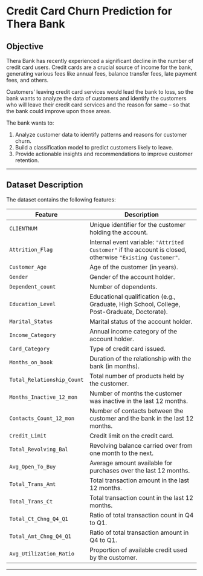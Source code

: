 # Credit Card Churn Prediction for Thera Bank

## Objective
Thera Bank has recently experienced a significant decline in the number of credit card users. Credit cards are a crucial source of income for the bank, generating various fees like annual fees, balance transfer fees, late payment fees, and others.  

Customers’ leaving credit card services would lead the bank to loss, so the bank wants to analyze the data of customers and identify the customers who will leave their credit card services and the reason for same – so that the bank could improve upon those areas.

The bank wants to:
1. Analyze customer data to identify patterns and reasons for customer churn.
2. Build a classification model to predict customers likely to leave.
3. Provide actionable insights and recommendations to improve customer retention.

---

## Dataset Description
The dataset contains the following features:

| **Feature**                   | **Description**                                                                                 |
|-------------------------------|-------------------------------------------------------------------------------------------------|
| `CLIENTNUM`                   | Unique identifier for the customer holding the account.                                        |
| `Attrition_Flag`              | Internal event variable: `"Attrited Customer"` if the account is closed, otherwise `"Existing Customer"`. |
| `Customer_Age`                | Age of the customer (in years).                                                                |
| `Gender`                      | Gender of the account holder.                                                                  |
| `Dependent_count`             | Number of dependents.                                                                          |
| `Education_Level`             | Educational qualification (e.g., Graduate, High School, College, Post-Graduate, Doctorate).   |
| `Marital_Status`              | Marital status of the account holder.                                                         |
| `Income_Category`             | Annual income category of the account holder.                                                 |
| `Card_Category`               | Type of credit card issued.                                                                   |
| `Months_on_book`              | Duration of the relationship with the bank (in months).                                        |
| `Total_Relationship_Count`    | Total number of products held by the customer.                                                |
| `Months_Inactive_12_mon`      | Number of months the customer was inactive in the last 12 months.                              |
| `Contacts_Count_12_mon`       | Number of contacts between the customer and the bank in the last 12 months.                   |
| `Credit_Limit`                | Credit limit on the credit card.                                                              |
| `Total_Revolving_Bal`         | Revolving balance carried over from one month to the next.                                    |
| `Avg_Open_To_Buy`             | Average amount available for purchases over the last 12 months.                               |
| `Total_Trans_Amt`             | Total transaction amount in the last 12 months.                                               |
| `Total_Trans_Ct`              | Total transaction count in the last 12 months.                                                |
| `Total_Ct_Chng_Q4_Q1`         | Ratio of total transaction count in Q4 to Q1.                                                 |
| `Total_Amt_Chng_Q4_Q1`        | Ratio of total transaction amount in Q4 to Q1.                                                |
| `Avg_Utilization_Ratio`       | Proportion of available credit used by the customer.                                          |

---

